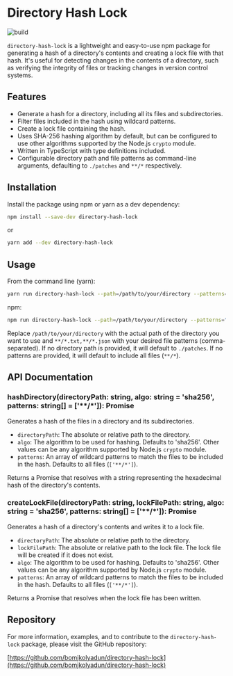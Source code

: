 # Directory Hash Lock

![build](https://github.com/bomjkolyadun/directory-hash-lock/actions/workflows/node.js.yml/badge.svg)

`directory-hash-lock` is a lightweight and easy-to-use npm package for generating a hash of a directory's contents and creating a lock file with that hash. It's useful for detecting changes in the contents of a directory, such as verifying the integrity of files or tracking changes in version control systems.

## Features

- Generate a hash for a directory, including all its files and subdirectories.
- Filter files included in the hash using wildcard patterns.
- Create a lock file containing the hash.
- Uses SHA-256 hashing algorithm by default, but can be configured to use other algorithms supported by the Node.js `crypto` module.
- Written in TypeScript with type definitions included.
- Configurable directory path and file patterns as command-line arguments, defaulting to `./patches` and `**/*` respectively.

## Installation

Install the package using npm or yarn as a dev dependency:

```sh
npm install --save-dev directory-hash-lock
```

or

```sh
yarn add --dev directory-hash-lock
```

## Usage

From the command line (yarn):

```sh
yarn run directory-hash-lock --path=/path/to/your/directory --patterns="**/*.txt,**/*.json"

```

npm:

```sh
npm run directory-hash-lock --path=/path/to/your/directory --patterns="**/*.txt,**/*.json"

```

Replace `/path/to/your/directory` with the actual path of the directory you want to use and `**/*.txt,**/*.json` with your desired file patterns (comma-separated). If no directory path is provided, it will default to `./patches`. If no patterns are provided, it will default to include all files (`**/*`).

## API Documentation

### hashDirectory(directoryPath: string, algo: string = 'sha256', patterns: string[] = ['**/*']): Promise<string>

Generates a hash of the files in a directory and its subdirectories.

- `directoryPath`: The absolute or relative path to the directory.
- `algo`: The algorithm to be used for hashing. Defaults to 'sha256'. Other values can be any algorithm supported by Node.js `crypto` module.
- `patterns`: An array of wildcard patterns to match the files to be included in the hash. Defaults to all files (`['**/*']`).

Returns a Promise that resolves with a string representing the hexadecimal hash of the directory's contents.

### createLockFile(directoryPath: string, lockFilePath: string, algo: string = 'sha256', patterns: string[] = ['**/*']): Promise<void>

Generates a hash of a directory's contents and writes it to a lock file.

- `directoryPath`: The absolute or relative path to the directory.
- `lockFilePath`: The absolute or relative path to the lock file. The lock file will be created if it does not exist.
- `algo`: The algorithm to be used for hashing. Defaults to 'sha256'. Other values can be any algorithm supported by Node.js `crypto` module.
- `patterns`: An array of wildcard patterns to match the files to be included in the hash. Defaults to all files (`['**/*']`).

Returns a Promise that resolves when the lock file has been written.

## Repository

For more information, examples, and to contribute to the `directory-hash-lock` package, please visit the GitHub repository:

[https://github.com/bomjkolyadun/directory-hash-lock](https://github.com/bomjkolyadun/directory-hash-lock)
